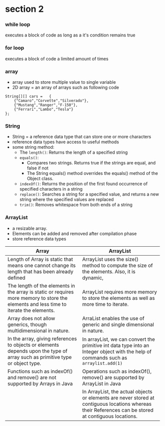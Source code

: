 # section 2

### while loop
executes a block of code as long as a it's condition remains true
### for loop
executes a block of code a limited amount of times
### array
- array used to store multiple value to single variable
- 2D array = an array of arrays such as following code

```
String[][] cars = 	{	
    {"Camaro","Corvette","Silverado"},
    {"Mustang","Ranger","F-150"},
    {"Ferrari","Lambo","Tesla"}
};
```



### String
- String = a reference data type that can store one or more characters
- reference data types have access to useful methods
- some string method:
    - The `length()`: Returns the length of a specified string
    - `equals()`: 
        - Compares two strings. Returns true if the strings are equal, and false if not
        - The String equals() method overrides the equals() method of the Object class.
    - `indexOf()`: Returns the position of the first found occurrence of specified characters in a string
    - `replace()`:	Searches a string for a specified value, and returns a new string where the specified values are replaced
    - `trim()`:	Removes whitespace from both ends of a string
### ArrayList 
- a resizable array. 
- Elements can be added and removed after compilation phase
- store reference data types



| Array                                                                                                                                     | ArrayList                                                                                                                                                       |
| ---------------------------------------------------------                                                                                 | ---------------------------------------------------------                                                                                                       |
|  Length of Array is static that means one cannot change its length that has been already defined                                          | ArrayList uses the size() method to compute the size of the elements. Also, it is dynamic,                                                                      |
|  The length of the elements in the array is static or  requires more memory to store the elements and less time to iterate the elements.  | ArrayList requires more memory to store the elements as well as more time to iterate.                                                                           |
|  Array does not allow generics, though multidimensional in nature.                                                                        | ArraList enables the use of generic and single dimensional in nature.                                                                                           |
|  In the array, giving references to objects or elements  depends upon the type of array such as primitive type or object type.            | In arrayList, we can convert the primitive int data type into an Integer object with the help of commands such as `arraylist.add(1)`                            |
|  Functions such as indexOf() and remove() are not supported by Arrays in Java                                                             | Operations such as indexOf(), remove() are supported by ArrayList in Java                                                                                       |
|                                                                                                                                           | In ArrayList, the actual objects or elements are never stored at contiguous locations whereas their References can be stored at contiguous locations.           |